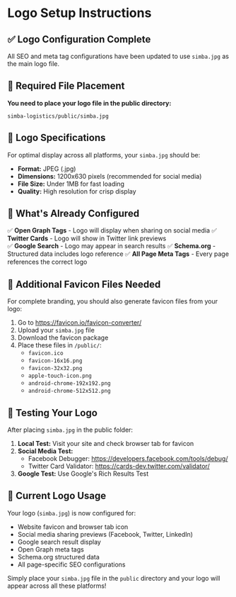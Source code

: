 # Logo Setup Instructions

## ✅ Logo Configuration Complete

All SEO and meta tag configurations have been updated to use `simba.jpg` as the main logo file.

## 📁 Required File Placement

**You need to place your logo file in the public directory:**

```
simba-logistics/public/simba.jpg
```

## 🎯 Logo Specifications

For optimal display across all platforms, your `simba.jpg` should be:

- **Format:** JPEG (.jpg)
- **Dimensions:** 1200x630 pixels (recommended for social media)
- **File Size:** Under 1MB for fast loading
- **Quality:** High resolution for crisp display

## 🔧 What's Already Configured

✅ **Open Graph Tags** - Logo will display when sharing on social media
✅ **Twitter Cards** - Logo will show in Twitter link previews  
✅ **Google Search** - Logo may appear in search results
✅ **Schema.org** - Structured data includes logo reference
✅ **All Page Meta Tags** - Every page references the correct logo

## 📱 Additional Favicon Files Needed

For complete branding, you should also generate favicon files from your logo:

1. Go to https://favicon.io/favicon-converter/
2. Upload your `simba.jpg` file
3. Download the favicon package
4. Place these files in `/public/`:
   - `favicon.ico`
   - `favicon-16x16.png`
   - `favicon-32x32.png`
   - `apple-touch-icon.png`
   - `android-chrome-192x192.png`
   - `android-chrome-512x512.png`

## 🚀 Testing Your Logo

After placing `simba.jpg` in the public folder:

1. **Local Test:** Visit your site and check browser tab for favicon
2. **Social Media Test:** 
   - Facebook Debugger: https://developers.facebook.com/tools/debug/
   - Twitter Card Validator: https://cards-dev.twitter.com/validator/
3. **Google Test:** Use Google's Rich Results Test

## 📍 Current Logo Usage

Your logo (`simba.jpg`) is now configured for:
- Website favicon and browser tab icon
- Social media sharing previews (Facebook, Twitter, LinkedIn)
- Google search result display
- Open Graph meta tags
- Schema.org structured data
- All page-specific SEO configurations

Simply place your `simba.jpg` file in the `public` directory and your logo will appear across all these platforms!